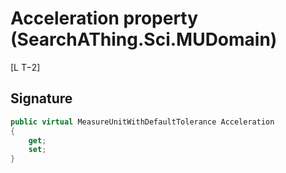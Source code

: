 # Acceleration property (SearchAThing.Sci.MUDomain)
[L T−2]

## Signature
```csharp
public virtual MeasureUnitWithDefaultTolerance Acceleration
{
    get;
    set;
}
```
